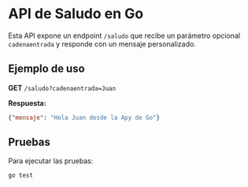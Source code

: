 # API de Saludo en Go

Esta API expone un endpoint `/saludo` que recibe un parámetro opcional `cadenaentrada` y responde con un mensaje personalizado.

## Ejemplo de uso

**GET** `/saludo?cadenaentrada=Juan`

**Respuesta:**
```json
{"mensaje": "Hola Juan desde la Apy de Go"}
```

## Pruebas

Para ejecutar las pruebas:
```
go test
```